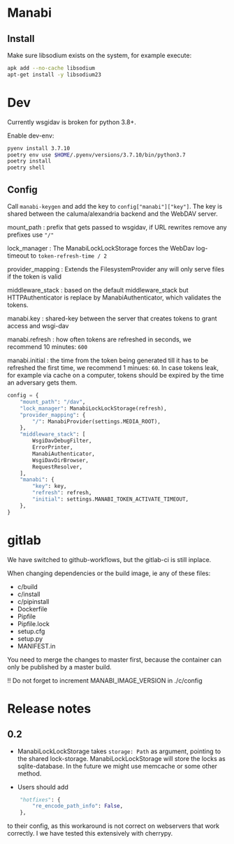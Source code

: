 Manabi
======

Install
-------

Make sure libsodium exists on the system, for example execute:

```bash
apk add --no-cache libsodium
apt-get install -y libsodium23
```

Dev
===

Currently wsgidav is broken for python 3.8+.

Enable dev-env:

```bash
pyenv install 3.7.10
poetry env use $HOME/.pyenv/versions/3.7.10/bin/python3.7
poetry install
poetry shell
```

Config
------

Call `manabi-keygen` and add the key to `config["manabi"]["key"]`. The key is
shared between the caluma/alexandria backend and the WebDAV server.

mount_path
: prefix that gets passed to wsgidav, if URL rewrites remove any prefixes use
`"/"`

lock_manager
: The ManabiLockLockStorage forces the WebDav log-timeout to 
`token-refresh-time / 2`

provider_mapping
: Extends the FilesystemProvider any will only serve files if the token is valid

middleware_stack
: based on the default middleware_stack but HTTPAuthenticator is replace by
ManabiAuthenticator, which validates the tokens.

manabi.key
: shared-key between the server that creates tokens to grant access and wsgi-dav

manabi.refresh
: how often tokens are refreshed in seconds, we recommend 10 minutes: `600`

manabi.initial
: the time from the token being generated till it has to be refreshed the first
time, we recommend 1 minues: `60`. In case tokens leak, for example via cache on
a computer, tokens should be expired by the time an adversary gets them.

```python
config = {
    "mount_path": "/dav",
    "lock_manager": ManabiLockLockStorage(refresh),
    "provider_mapping": {
        "/": ManabiProvider(settings.MEDIA_ROOT),
    },
    "middleware_stack": [
        WsgiDavDebugFilter,
        ErrorPrinter,
        ManabiAuthenticator,
        WsgiDavDirBrowser,
        RequestResolver,
    ],
    "manabi": {
        "key": key,
        "refresh": refresh,
        "initial": settings.MANABI_TOKEN_ACTIVATE_TIMEOUT,
    },
}
```

gitlab
======

We have switched to github-workflows, but the gitlab-ci is still inplace.

When changing dependencies or the build image, ie any of these files:

* c/build
* c/install
* c/pipinstall
* Dockerfile
* Pipfile
* Pipfile.lock
* setup.cfg
* setup.py
* MANIFEST.in

You need to merge the changes to master first, because the container can only be
published by a master build.

!! Do not forget to increment MANABI_IMAGE_VERSION in ./c/config

Release notes
=============

0.2
---

* ManabiLockLockStorage takes `storage: Path` as argument, pointing to the
  shared lock-storage. ManabiLockLockStorage will store the locks as
  sqlite-database. In the future we might use memcache or some other method.

* Users should add

```python
    "hotfixes": {
        "re_encode_path_info": False,
    },
```

to their config, as this workaround is not correct on webservers that work
correctly. I we have tested this extensively with cherrypy.
